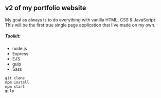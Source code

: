 ## v2 of my portfolio website
My goal as always is to do everything with vanilla HTML, CSS & JavaScript. This will be the first true single page application that I've made on my own.
##### Toolkit:
- node.js
- Express
- EJS
- gulp
- Sass

```
git clone
npm install
npm start
gulp
```